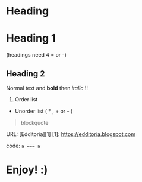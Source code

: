 # Heading

Heading 1
====

(headings need 4 = or -)

Heading 2
----

Normal text and **bold** then *italic* !!

1. Order list
* Unorder list ( * , + or - )

> blockquote

URL: [Edditoria][1]
[1]: https://edditoria.blogspot.com

code: `a === a`

<!-- please comment -->

# Enjoy! :)
